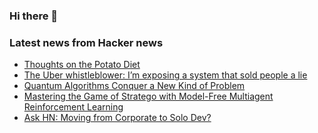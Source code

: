 ### Hi there 👋

<!--
**arashid-sh/arashid-sh** is a ✨ _special_ ✨ repository because its `README.md` (this file) appears on your GitHub profile.

Here are some ideas to get you started:

- 🔭 I’m currently working on ...
- 🌱 I’m currently learning ...
- 👯 I’m looking to collaborate on ...
- 🤔 I’m looking for help with ...
- 💬 Ask me about ...
- 📫 How to reach me: ...
- 😄 Pronouns: ...
- ⚡ Fun fact: ...
-->

### Latest news from Hacker news
<!-- BLOG-POST-LIST:START -->
- [Thoughts on the Potato Diet](https://dynomight.net/potato-diet/)
- [The Uber whistleblower: I’m exposing a system that sold people a lie](https://www.theguardian.com/news/2022/jul/11/uber-files-whistleblower-lobbyist-mark-macgann)
- [Quantum Algorithms Conquer a New Kind of Problem](https://www.quantamagazine.org/quantum-algorithms-conquer-a-new-kind-of-problem-20220711/)
- [Mastering the Game of Stratego with Model-Free Multiagent Reinforcement Learning](https://arxiv.org/abs/2206.15378)
- [Ask HN: Moving from Corporate to Solo Dev?](https://news.ycombinator.com/item?id=32057297)
<!-- BLOG-POST-LIST:END -->
